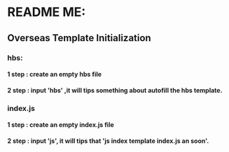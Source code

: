# README ME:

## Overseas Template Initialization

### hbs:

#### 1 step : create an empty hbs file
#### 2 step : input 'hbs' ,it will tips something about autofill the hbs template. 

### index.js

#### 1 step : create an empty index.js file
#### 2 step : input 'js', it will tips that 'js index template index.js an soon'.